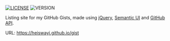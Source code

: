 [![LICENSE](https://img.shields.io/badge/license-MIT-blue.svg)](LICENSE) ![VERSION](https://img.shields.io/badge/version-2.0-green.svg)

Listing site for my GitHub Gists, made using [jQuery](https://jquery.com/), [Semantic UI](https://semantic-ui.com/) and [GitHub API](https://developer.github.com/).

URL: https://heiswayi.github.io/gist
